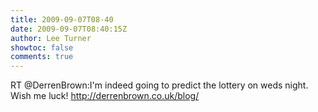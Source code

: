 ```yaml
---
title: 2009-09-07T08-40
date: 2009-09-07T08:40:15Z
author: Lee Turner
showtoc: false
comments: true
---
```


RT @DerrenBrown:I'm indeed going to predict the lottery on weds night. Wish me luck! http://derrenbrown.co.uk/blog/

